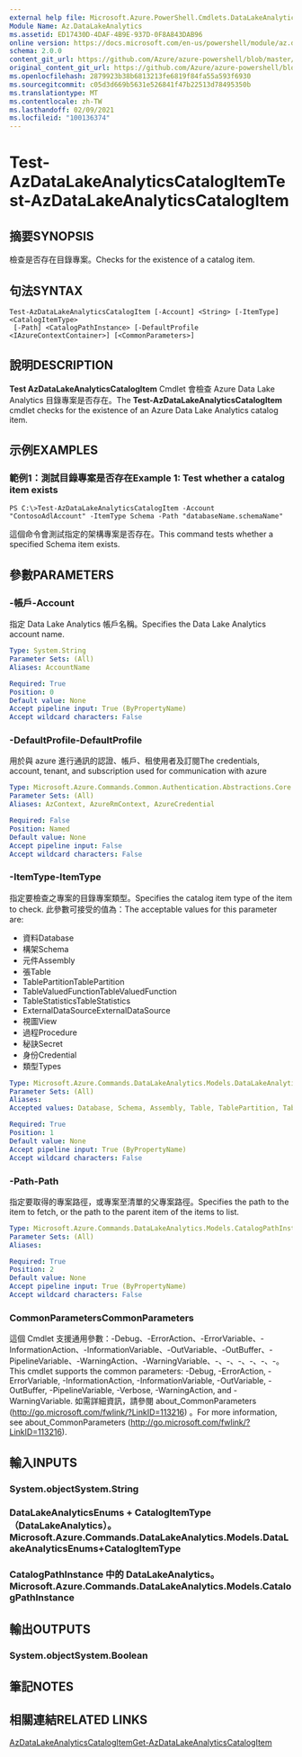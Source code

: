 ```yaml
---
external help file: Microsoft.Azure.PowerShell.Cmdlets.DataLakeAnalytics.dll-Help.xml
Module Name: Az.DataLakeAnalytics
ms.assetid: ED17430D-4DAF-4B9E-937D-0F8A843DAB96
online version: https://docs.microsoft.com/en-us/powershell/module/az.datalakeanalytics/test-azdatalakeanalyticscatalogitem
schema: 2.0.0
content_git_url: https://github.com/Azure/azure-powershell/blob/master/src/DataLakeAnalytics/DataLakeAnalytics/help/Test-AzDataLakeAnalyticsCatalogItem.md
original_content_git_url: https://github.com/Azure/azure-powershell/blob/master/src/DataLakeAnalytics/DataLakeAnalytics/help/Test-AzDataLakeAnalyticsCatalogItem.md
ms.openlocfilehash: 2879923b38b6813213fe6819f84fa55a593f6930
ms.sourcegitcommit: c05d3d669b5631e526841f47b22513d78495350b
ms.translationtype: MT
ms.contentlocale: zh-TW
ms.lasthandoff: 02/09/2021
ms.locfileid: "100136374"
---
```

# <span data-ttu-id="b8d78-101">Test-AzDataLakeAnalyticsCatalogItem</span><span class="sxs-lookup"><span data-stu-id="b8d78-101">Test-AzDataLakeAnalyticsCatalogItem</span></span>

## <span data-ttu-id="b8d78-102">摘要</span><span class="sxs-lookup"><span data-stu-id="b8d78-102">SYNOPSIS</span></span>
<span data-ttu-id="b8d78-103">檢查是否存在目錄專案。</span><span class="sxs-lookup"><span data-stu-id="b8d78-103">Checks for the existence of a catalog item.</span></span>

## <span data-ttu-id="b8d78-104">句法</span><span class="sxs-lookup"><span data-stu-id="b8d78-104">SYNTAX</span></span>

```
Test-AzDataLakeAnalyticsCatalogItem [-Account] <String> [-ItemType] <CatalogItemType>
 [-Path] <CatalogPathInstance> [-DefaultProfile <IAzureContextContainer>] [<CommonParameters>]
```

## <span data-ttu-id="b8d78-105">說明</span><span class="sxs-lookup"><span data-stu-id="b8d78-105">DESCRIPTION</span></span>
<span data-ttu-id="b8d78-106">**Test AzDataLakeAnalyticsCatalogItem** Cmdlet 會檢查 Azure Data Lake Analytics 目錄專案是否存在。</span><span class="sxs-lookup"><span data-stu-id="b8d78-106">The **Test-AzDataLakeAnalyticsCatalogItem** cmdlet checks for the existence of an Azure Data Lake Analytics catalog item.</span></span>

## <span data-ttu-id="b8d78-107">示例</span><span class="sxs-lookup"><span data-stu-id="b8d78-107">EXAMPLES</span></span>

### <span data-ttu-id="b8d78-108">範例1：測試目錄專案是否存在</span><span class="sxs-lookup"><span data-stu-id="b8d78-108">Example 1: Test whether a catalog item exists</span></span>
```
PS C:\>Test-AzDataLakeAnalyticsCatalogItem -Account "ContosoAdlAccount" -ItemType Schema -Path "databaseName.schemaName"
```

<span data-ttu-id="b8d78-109">這個命令會測試指定的架構專案是否存在。</span><span class="sxs-lookup"><span data-stu-id="b8d78-109">This command tests whether a specified Schema item exists.</span></span>

## <span data-ttu-id="b8d78-110">參數</span><span class="sxs-lookup"><span data-stu-id="b8d78-110">PARAMETERS</span></span>

### <span data-ttu-id="b8d78-111">-帳戶</span><span class="sxs-lookup"><span data-stu-id="b8d78-111">-Account</span></span>
<span data-ttu-id="b8d78-112">指定 Data Lake Analytics 帳戶名稱。</span><span class="sxs-lookup"><span data-stu-id="b8d78-112">Specifies the Data Lake Analytics account name.</span></span>

```yaml
Type: System.String
Parameter Sets: (All)
Aliases: AccountName

Required: True
Position: 0
Default value: None
Accept pipeline input: True (ByPropertyName)
Accept wildcard characters: False
```

### <span data-ttu-id="b8d78-113">-DefaultProfile</span><span class="sxs-lookup"><span data-stu-id="b8d78-113">-DefaultProfile</span></span>
<span data-ttu-id="b8d78-114">用於與 azure 進行通訊的認證、帳戶、租使用者及訂閱</span><span class="sxs-lookup"><span data-stu-id="b8d78-114">The credentials, account, tenant, and subscription used for communication with azure</span></span>

```yaml
Type: Microsoft.Azure.Commands.Common.Authentication.Abstractions.Core.IAzureContextContainer
Parameter Sets: (All)
Aliases: AzContext, AzureRmContext, AzureCredential

Required: False
Position: Named
Default value: None
Accept pipeline input: False
Accept wildcard characters: False
```

### <span data-ttu-id="b8d78-115">-ItemType</span><span class="sxs-lookup"><span data-stu-id="b8d78-115">-ItemType</span></span>
<span data-ttu-id="b8d78-116">指定要檢查之專案的目錄專案類型。</span><span class="sxs-lookup"><span data-stu-id="b8d78-116">Specifies the catalog item type of the item to check.</span></span>
<span data-ttu-id="b8d78-117">此參數可接受的值為：</span><span class="sxs-lookup"><span data-stu-id="b8d78-117">The acceptable values for this parameter are:</span></span>
- <span data-ttu-id="b8d78-118">資料</span><span class="sxs-lookup"><span data-stu-id="b8d78-118">Database</span></span>
- <span data-ttu-id="b8d78-119">構架</span><span class="sxs-lookup"><span data-stu-id="b8d78-119">Schema</span></span>
- <span data-ttu-id="b8d78-120">元件</span><span class="sxs-lookup"><span data-stu-id="b8d78-120">Assembly</span></span>
- <span data-ttu-id="b8d78-121">張</span><span class="sxs-lookup"><span data-stu-id="b8d78-121">Table</span></span>
- <span data-ttu-id="b8d78-122">TablePartition</span><span class="sxs-lookup"><span data-stu-id="b8d78-122">TablePartition</span></span>
- <span data-ttu-id="b8d78-123">TableValuedFunction</span><span class="sxs-lookup"><span data-stu-id="b8d78-123">TableValuedFunction</span></span>
- <span data-ttu-id="b8d78-124">TableStatistics</span><span class="sxs-lookup"><span data-stu-id="b8d78-124">TableStatistics</span></span>
- <span data-ttu-id="b8d78-125">ExternalDataSource</span><span class="sxs-lookup"><span data-stu-id="b8d78-125">ExternalDataSource</span></span>
- <span data-ttu-id="b8d78-126">視圖</span><span class="sxs-lookup"><span data-stu-id="b8d78-126">View</span></span>
- <span data-ttu-id="b8d78-127">過程</span><span class="sxs-lookup"><span data-stu-id="b8d78-127">Procedure</span></span>
- <span data-ttu-id="b8d78-128">秘訣</span><span class="sxs-lookup"><span data-stu-id="b8d78-128">Secret</span></span>
- <span data-ttu-id="b8d78-129">身份</span><span class="sxs-lookup"><span data-stu-id="b8d78-129">Credential</span></span>
- <span data-ttu-id="b8d78-130">類型</span><span class="sxs-lookup"><span data-stu-id="b8d78-130">Types</span></span>

```yaml
Type: Microsoft.Azure.Commands.DataLakeAnalytics.Models.DataLakeAnalyticsEnums+CatalogItemType
Parameter Sets: (All)
Aliases:
Accepted values: Database, Schema, Assembly, Table, TablePartition, TableValuedFunction, TableStatistics, ExternalDataSource, View, Procedure, Secret, Credential, Types, Package

Required: True
Position: 1
Default value: None
Accept pipeline input: True (ByPropertyName)
Accept wildcard characters: False
```

### <span data-ttu-id="b8d78-131">-Path</span><span class="sxs-lookup"><span data-stu-id="b8d78-131">-Path</span></span>
<span data-ttu-id="b8d78-132">指定要取得的專案路徑，或專案至清單的父專案路徑。</span><span class="sxs-lookup"><span data-stu-id="b8d78-132">Specifies the path to the item to fetch, or the path to the parent item of the items to list.</span></span>

```yaml
Type: Microsoft.Azure.Commands.DataLakeAnalytics.Models.CatalogPathInstance
Parameter Sets: (All)
Aliases:

Required: True
Position: 2
Default value: None
Accept pipeline input: True (ByPropertyName)
Accept wildcard characters: False
```

### <span data-ttu-id="b8d78-133">CommonParameters</span><span class="sxs-lookup"><span data-stu-id="b8d78-133">CommonParameters</span></span>
<span data-ttu-id="b8d78-134">這個 Cmdlet 支援通用參數：-Debug、-ErrorAction、-ErrorVariable、-InformationAction、-InformationVariable、-OutVariable、-OutBuffer、-PipelineVariable、-WarningAction、-WarningVariable、-、-、-、-、-、-。</span><span class="sxs-lookup"><span data-stu-id="b8d78-134">This cmdlet supports the common parameters: -Debug, -ErrorAction, -ErrorVariable, -InformationAction, -InformationVariable, -OutVariable, -OutBuffer, -PipelineVariable, -Verbose, -WarningAction, and -WarningVariable.</span></span> <span data-ttu-id="b8d78-135">如需詳細資訊，請參閱 about_CommonParameters (http://go.microsoft.com/fwlink/?LinkID=113216) 。</span><span class="sxs-lookup"><span data-stu-id="b8d78-135">For more information, see about_CommonParameters (http://go.microsoft.com/fwlink/?LinkID=113216).</span></span>

## <span data-ttu-id="b8d78-136">輸入</span><span class="sxs-lookup"><span data-stu-id="b8d78-136">INPUTS</span></span>

### <span data-ttu-id="b8d78-137">System.object</span><span class="sxs-lookup"><span data-stu-id="b8d78-137">System.String</span></span>

### <span data-ttu-id="b8d78-138">DataLakeAnalyticsEnums + CatalogItemType （DataLakeAnalytics）。</span><span class="sxs-lookup"><span data-stu-id="b8d78-138">Microsoft.Azure.Commands.DataLakeAnalytics.Models.DataLakeAnalyticsEnums+CatalogItemType</span></span>

### <span data-ttu-id="b8d78-139">CatalogPathInstance 中的 DataLakeAnalytics。</span><span class="sxs-lookup"><span data-stu-id="b8d78-139">Microsoft.Azure.Commands.DataLakeAnalytics.Models.CatalogPathInstance</span></span>

## <span data-ttu-id="b8d78-140">輸出</span><span class="sxs-lookup"><span data-stu-id="b8d78-140">OUTPUTS</span></span>

### <span data-ttu-id="b8d78-141">System.object</span><span class="sxs-lookup"><span data-stu-id="b8d78-141">System.Boolean</span></span>

## <span data-ttu-id="b8d78-142">筆記</span><span class="sxs-lookup"><span data-stu-id="b8d78-142">NOTES</span></span>

## <span data-ttu-id="b8d78-143">相關連結</span><span class="sxs-lookup"><span data-stu-id="b8d78-143">RELATED LINKS</span></span>

[<span data-ttu-id="b8d78-144">AzDataLakeAnalyticsCatalogItem</span><span class="sxs-lookup"><span data-stu-id="b8d78-144">Get-AzDataLakeAnalyticsCatalogItem</span></span>](./Get-AzDataLakeAnalyticsCatalogItem.md)



